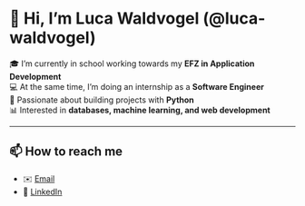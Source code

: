 # 👋 Hi, I’m Luca Waldvogel (@luca-waldvogel)

🎓 I’m currently in school working towards my **EFZ in Application Development**  
💻 At the same time, I’m doing an internship as a **Software Engineer**  
🚀 Passionate about building projects with **Python**  
📊 Interested in **databases, machine learning, and web development**  

---

## 📫 How to reach me
- ✉️ [Email](mailto:waldvogel.luca@hotmail.com)  
- 💼 [LinkedIn](https://www.linkedin.com/in/luca-waldvogel)  
